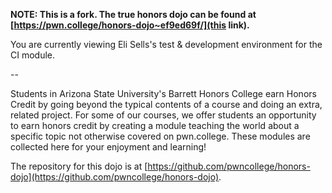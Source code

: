 **NOTE: This is a fork. The true honors dojo can be found at [https://pwn.college/honors-dojo~ef9ed69f/](this link).**

You are currently viewing Eli Sells's test & development environment for the CI module.

--

Students in Arizona State University's Barrett Honors College earn Honors Credit by going beyond the typical contents of a course and doing an extra, related project.
For some of our courses, we offer students an opportunity to earn honors credit by creating a module teaching the world about a specific topic not otherwise covered on pwn.college.
These modules are collected here for your enjoyment and learning!

The repository for this dojo is at [https://github.com/pwncollege/honors-dojo](https://github.com/pwncollege/honors-dojo).
